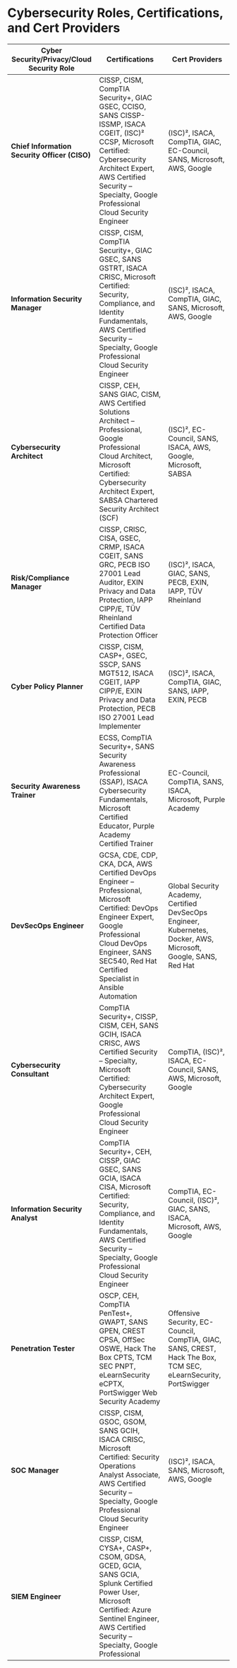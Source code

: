 # Cybersecurity Roles, Certifications, and Cert Providers

| **Cyber Security/Privacy/Cloud Security Role**       | **Certifications**                                                                                                                                                                                                                   | **Cert Providers**                                                                                                                                                                                                                   |
|------------------------------------------------------|---------------------------------------------------------------------------------------------------------------------------------------------------------------------------------------------------------------------------------------------------|---------------------------------------------------------------------------------------------------------------------------------------------------------------------------------------------------------------------------------------------|
| **Chief Information Security Officer (CISO)**        | CISSP, CISM, CompTIA Security+, GIAC GSEC, CCISO, SANS CISSP-ISSMP, ISACA CGEIT, (ISC)² CCSP, Microsoft Certified: Cybersecurity Architect Expert, AWS Certified Security – Specialty, Google Professional Cloud Security Engineer                   | (ISC)², ISACA, CompTIA, GIAC, EC-Council, SANS, Microsoft, AWS, Google                                                                                                                                                                     |
| **Information Security Manager**                     | CISSP, CISM, CompTIA Security+, GIAC GSEC, SANS GSTRT, ISACA CRISC, Microsoft Certified: Security, Compliance, and Identity Fundamentals, AWS Certified Security – Specialty, Google Professional Cloud Security Engineer                           | (ISC)², ISACA, CompTIA, GIAC, SANS, Microsoft, AWS, Google                                                                                                                                                                                 |
| **Cybersecurity Architect**                         | CISSP, CEH, SANS GIAC, CISM, AWS Certified Solutions Architect – Professional, Google Professional Cloud Architect, Microsoft Certified: Cybersecurity Architect Expert, SABSA Chartered Security Architect (SCF)                                   | (ISC)², EC-Council, SANS, ISACA, AWS, Google, Microsoft, SABSA                                                                                                                                                                            |
| **Risk/Compliance Manager**                         | CISSP, CRISC, CISA, GSEC, CRMP, ISACA CGEIT, SANS GRC, PECB ISO 27001 Lead Auditor, EXIN Privacy and Data Protection, IAPP CIPP/E, TÜV Rheinland Certified Data Protection Officer                                                                | (ISC)², ISACA, GIAC, SANS, PECB, EXIN, IAPP, TÜV Rheinland                                                                                                                                                                                |
| **Cyber Policy Planner**                            | CISSP, CISM, CASP+, GSEC, SSCP, SANS MGT512, ISACA CGEIT, IAPP CIPP/E, EXIN Privacy and Data Protection, PECB ISO 27001 Lead Implementer                                                                                                         | (ISC)², ISACA, CompTIA, GIAC, SANS, IAPP, EXIN, PECB                                                                                                                                                                                       |
| **Security Awareness Trainer**                      | ECSS, CompTIA Security+, SANS Security Awareness Professional (SSAP), ISACA Cybersecurity Fundamentals, Microsoft Certified Educator, Purple Academy Certified Trainer                                                                             | EC-Council, CompTIA, SANS, ISACA, Microsoft, Purple Academy                                                                                                                                                                                |
| **DevSecOps Engineer**                              | GCSA, CDE, CDP, CKA, DCA, AWS Certified DevOps Engineer – Professional, Microsoft Certified: DevOps Engineer Expert, Google Professional Cloud DevOps Engineer, SANS SEC540, Red Hat Certified Specialist in Ansible Automation                       | Global Security Academy, Certified DevSecOps Engineer, Kubernetes, Docker, AWS, Microsoft, Google, SANS, Red Hat                                                                                                                           |
| **Cybersecurity Consultant**                        | CompTIA Security+, CISSP, CISM, CEH, SANS GCIH, ISACA CRISC, AWS Certified Security – Specialty, Microsoft Certified: Cybersecurity Architect Expert, Google Professional Cloud Security Engineer                                                   | CompTIA, (ISC)², ISACA, EC-Council, SANS, AWS, Microsoft, Google                                                                                                                                                                           |
| **Information Security Analyst**                    | CompTIA Security+, CEH, CISSP, GIAC GSEC, SANS GCIA, ISACA CISA, Microsoft Certified: Security, Compliance, and Identity Fundamentals, AWS Certified Security – Specialty, Google Professional Cloud Security Engineer                               | CompTIA, EC-Council, (ISC)², GIAC, SANS, ISACA, Microsoft, AWS, Google                                                                                                                                                                     |
| **Penetration Tester**                              | OSCP, CEH, CompTIA PenTest+, GWAPT, SANS GPEN, CREST CPSA, OffSec OSWE, Hack The Box CPTS, TCM SEC PNPT, eLearnSecurity eCPTX, PortSwigger Web Security Academy                                                                                   | Offensive Security, EC-Council, CompTIA, GIAC, SANS, CREST, Hack The Box, TCM SEC, eLearnSecurity, PortSwigger                                                                                                                              |
| **SOC Manager**                                     | CISSP, CISM, GSOC, GSOM, SANS GCIH, ISACA CRISC, Microsoft Certified: Security Operations Analyst Associate, AWS Certified Security – Specialty, Google Professional Cloud Security Engineer                                                        | (ISC)², ISACA, SANS, Microsoft, AWS, Google                                                                                                                                                                                                |
| **SIEM Engineer**                                   | CISSP, CISM, CYSA+, CASP+, CSOM, GDSA, GCED, GCIA, SANS GCIA, Splunk Certified Power User, Microsoft Certified: Azure Sentinel Engineer, AWS Certified Security – Specialty, Google Professional
